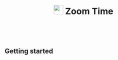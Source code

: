 <br />

<h1 align="center">
  <img src="https://swdc-vscode.s3-us-west-1.amazonaws.com/software-paw.png" width="30px" />
  Zoom Time
  <br />
  &nbsp
</h1>

<br />

## Getting started

